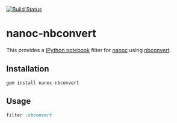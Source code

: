 [![Build Status](https://travis-ci.org/kunxi/nanoc-nbconvert.png)](https://travis-ci.org/kunxi/nanoc-nbconvert)

# nanoc-nbconvert

This provides a [IPython notebook](http://ipython.org/notebook) filter for [nanoc](http://nanoc.ws) using [nbconvert](http://ipython.org/ipython-doc/rel-1.0.0/interactive/nbconvert.html).

## Installation

`gem install nanoc-nbconvert`

## Usage

```ruby
filter :nbconvert
```
